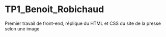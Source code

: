 # TP1_Benoit_Robichaud

Premier travail de front-end, réplique du HTML et CSS du site de la presse selon une image
